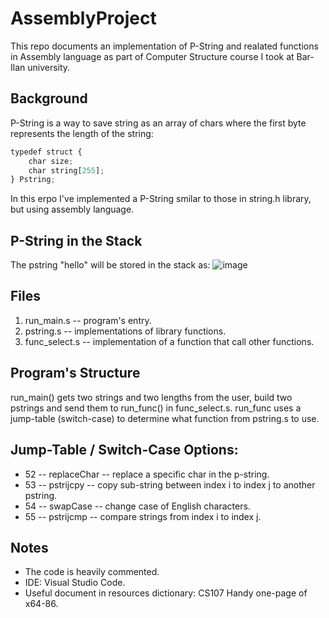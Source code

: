 # AssemblyProject

This repo documents an implementation of P-String and realated functions in Assembly language as part of Computer Structure course I took at Bar-Ilan university.

## Background

P-String is a way to save string as an array of chars where the first byte represents the length of the string:
```javascript
typedef struct {
    char size;
    char string[255];
} Pstring;
```
In this erpo I've implemented a P-String smilar to those in string.h library, but using assembly language.

## P-String in the Stack

The pstring "hello" will be stored in the stack as:
![image](https://user-images.githubusercontent.com/72878018/120895024-db47c180-c623-11eb-88ef-fb26716913c6.png)


## Files

1. run_main.s -- program's entry.
2. pstring.s -- implementations of library functions.
3. func_select.s -- implementation of a function that call other functions.

## Program's Structure

run_main() gets two strings and two lengths from the user, build two pstrings and send them to run_func() in func_select.s. run_func uses a jump-table (switch-case) to determine what function from pstring.s to use.

## Jump-Table / Switch-Case Options:

- 52 -- replaceChar -- replace a specific char in the p-string.
- 53 -- pstrijcpy -- copy sub-string between index i to index j to another pstring.
- 54 -- swapCase -- change case of English characters.
- 55 -- pstrijcmp -- compare strings from index i to index j.

## Notes

- The code is heavily commented.
- IDE: Visual Studio Code.
- Useful document in resources dictionary: CS107 Handy one-page of x64-86.

